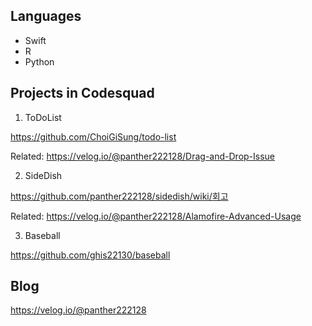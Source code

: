 ## Languages

- Swift
- R
- Python

## Projects in Codesquad

1. ToDoList

<https://github.com/ChoiGiSung/todo-list>

Related: <https://velog.io/@panther222128/Drag-and-Drop-Issue>

2. SideDish

<https://github.com/panther222128/sidedish/wiki/회고>

Related: <https://velog.io/@panther222128/Alamofire-Advanced-Usage>

3. Baseball

<https://github.com/ghis22130/baseball>

## Blog

<https://velog.io/@panther222128>
